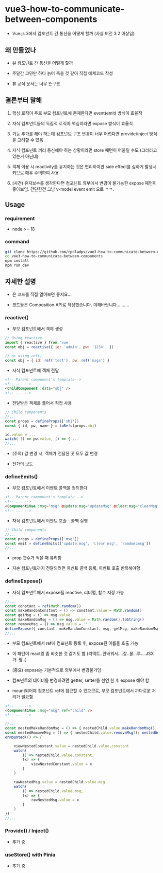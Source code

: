 # vue3-how-to-communicate-between-components

- Vue.js 3에서 컴포넌트 간 통신을 어떻게 할까 (사실 버전 3.2 이상임)

## 왜 만들었나

- 뷰 컴포넌트 간 통신을 어떻게 할까

- 주말간 고민만 하다 늙어 죽을 것 같아 직접 예제코드 작성

- 뷰 공식 문서는 너무 뜬구름

## 결론부터 말해

1. 핵심 로직이 주로 부모 컴포넌트에 존재한다면 event(emit) 방식이 효율적

1. 자식 컴포넌트들의 독립적 로직이 핵심이라면 expose 방식이 효율적

1. 기능 추가를 해야 하는데 컴포넌트 구조 변경이 너무 어렵다면 provide/inject 방식을 고려할 수 있음

1. 자식 컴포넌트 끼리 통신해야 하는 상황이라면 store 패턴이 어울릴 수도 (그러라고 있는거 아닌데)

1. 객체 이용 시 reactivity를 유지하는 것은 편리하지만 side effect를 심하게 발생시키므로 매우 주의하여 사용

1. (사견) 유지보수를 생각한다면 컴포넌트 외부에서 변경이 불가능한 expose 패턴이 좋아보임. 간단한건 그냥 v-model event emit 으로 ㄱㄱ.

## Usage

### requirement

- node >= 18

### command

```sh
git clone https://github.com/rpdladps/vue3-how-to-communicate-between-components.git
cd vue3-how-to-communicate-between-components
npm install
npm run dev
```

## 자세한 설명

- 은 코드를 직접 열어보면 좋지요...

- 코드들은 Composition API로 작성했습니다. 이해바랍니다..........

### reactive()

- 부모 컴포넌트에서 객체 생성

```js
// Using reactive
import { reactive } from 'vue'
const obj = reactive({ id: 'admin', pw: '1234', })

// or using ref()
const obj = { id: ref('test'), pw: ref('maga') }
```

- 자식 컴포넌트에 객체 전달

```html
<!-- Parent component's template-->
<!-- ... -->
<ChildComponent :data="obj" />
<!-- ... -->
```

- 전달받은 객체를 풀어서 직접 사용

```js
// Child components
//...
const props = defineProps(['obj'])
const { id, pw, name } = toRefs(props.obj)

id.value = ...
watch( () => pw.value, () => { ...
//...
```

- (주의) 값 변경 시, 객체가 전달된 곳 모두 값 변경

- 전가의 보도

### defineEmits()

- 부모 컴포넌트에서 이벤트 콜백을 정의한다

```html
<!-- Parent component's template -->
<!-- ... -->
<Component1Vue :msg="msg" @update:msg="updateMsg" @clear:msg="clearMsg" @random:msg="randomMsg" />
<!-- ... -->
```

- 자식 컴포넌트에서 이벤트 호출 - 콜백 실행

```js
// Child components
//...
const props = defineProps(['msg'])
const emit = defineEmits(['update:msg', 'clear:msg', 'random:msg'])
//...
```

- prop 갯수가 적을 때 유리함

- 자손 컴포넌트까지 전달되려면 이벤트 콜백 등록, 이벤트 호출 반복해야함

### defineExpose()

- 자식 컴포넌트에서 expose될 reactive, 리터럴, 함수 지정 가능

```js
//...
const constant = ref(Math.random())
const makeRandomConstant = () => constant.value = Math.random()
const getMsg = () => msg.value
const makeRandomMsg = () => msg.value = Math.random().toString()
const removeMsg = () => msg.value = ''
defineExpose({ constant, makeRandomConstant, msg, getMsg, makeRandomMsg, removeMsg, })
//...
```

- 부모 컴포넌트에서 ref에 컴포넌트 등록 후, expose된 이름들 호출 가능

- 이 패턴이 react랑 좀 비슷한 것 같기도 함 (리액트..안배워서....잘..몰...루....JSX가..뭥..)

- (중요) expose는 기본적으로 외부에서 변경불가임

- 컴포넌트의 데이터를 변경하려면 getter, setter를 선언 한 후 expose 해야 함

- mount되어야 컴포넌트 ref에 접근할 수 있으므로, 부모 컴포넌트에서 까다로운 처리가 필요함

```html
<!-- ... -->
<Component1Vue :msg="msg" ref="child" />
<!-- ... -->
```

```js
//...
const nestedMakeRandomMsg = () => { nestedChild.value.makeRandomMsg(); nestedGetMsg() }
const nestedRemoveMsg = () => { nestedChild.value.removeMsg(); nestedGetMsg() }
onMounted(() => {

    viewNestedConstant.value = nestedChild.value.constant    
    watch(
        () => nestedChild.value.constant,
        (x) => {
            viewNestedConstant.value = x
        }
    )

    rawNestedMsg.value = nestedChild.value.msg
    watch(
        () => nestedChild.value.msg,
        (x) => {
            rawNestedMsg.value = x
        }
    )
})
//...
```

### Provide() / Inject()

- 추가 중

### useStore() with Pinia

- 추가 중